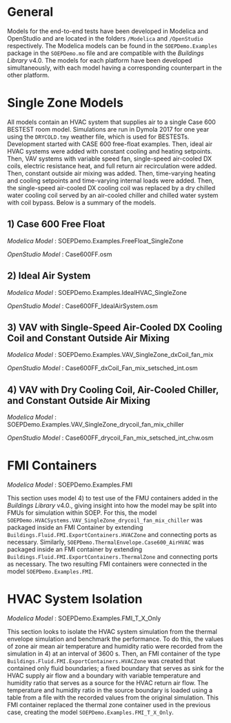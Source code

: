 # General

Models for the end-to-end tests have been developed in Modelica and OpenStudio and are located in the folders ``/Modelica`` and ``/OpenStudio`` respectively.  The Modelica models can be found in the ``SOEPDemo.Examples`` package in the ``SOEPDemo.mo`` file and are compatible with the *Buildings Library* v4.0.  The models for each platform have been developed simultaneously, with each model having a corresponding counterpart in the other platform.
<br>

# Single Zone Models

All models contain an HVAC system that supplies air to a single Case 600 BESTEST room model.  Simulations are run in Dymola 2017 for one year using the ``DRYCOLD.tmy`` weather file, which is used for BESTESTs.  Development started with CASE 600 free-float examples.  Then, ideal air HVAC systems were added with constant cooling and heating setpoints.  Then, VAV systems with variable speed fan, single-speed air-cooled DX coils, electric resistance heat, and full return air recirculation were added.  Then, constant outside air mixing was added.  Then, time-varying heating and cooling setpoints and time-varying internal loads were added.  Then, the single-speed air-cooled DX cooling coil was replaced by a dry chilled water cooling coil served by an air-cooled chiller and chilled water system with coil bypass.  Below is a summary of the models.

## 1) Case 600 Free Float

*Modelica Model* : SOEPDemo.Examples.FreeFloat_SingleZone

*OpenStudio Model* : Case600FF.osm

## 2) Ideal Air System

*Modelica Model* : SOEPDemo.Examples.IdealHVAC_SingleZone

*OpenStudio Model* : Case600FF_IdealAirSystem.osm

## 3) VAV with Single-Speed Air-Cooled DX Cooling Coil and Constant Outside Air Mixing

*Modelica Model* : SOEPDemo.Examples.VAV_SingleZone_dxCoil_fan_mix

*OpenStudio Model* : Case600FF_dxCoil_Fan_mix_setsched_int.osm

## 4) VAV with Dry Cooling Coil, Air-Cooled Chiller, and Constant Outside Air Mixing

*Modelica Model* : SOEPDemo.Examples.VAV_SingleZone_drycoil_fan_mix_chiller

*OpenStudio Model* : Case600FF_drycoil_Fan_mix_setsched_int_chw.osm
<br>

# FMI Containers

*Modelica Model* : SOEPDemo.Examples.FMI

This section uses model 4) to test use of the FMU containers added in the *Buildings Library* v4.0., giving insight into how the model may be split into FMUs for simulation within SOEP.  For this, the model ``SOEPDemo.HVACSystems.VAV_SingleZone_drycoil_fan_mix_chiller`` was packaged inside an FMI Container by extending ``Buildings.Fluid.FMI.ExportContainers.HVACZone`` and connecting ports as necessary.  Similarly, ``SOEPDemo.ThermalEnvelope.Case600_AirHVAC`` was packaged inside an FMI container by extending ``Buildings.Fluid.FMI.ExportContainers.ThermalZone`` and connecting ports as necessary.  The two resulting FMI containers were connected in the model ``SOEPDemo.Examples.FMI``.
<br>

# HVAC System Isolation

*Modelica Model* : SOEPDemo.Examples.FMI_T_X_Only

This section looks to isolate the HVAC system simulation from the thermal envelope simulation and benchmark the performance.  To do this, the values of zone air mean air temperature and humidity ratio were recorded from the simulation in 4) at an interval of 3600 s.  Then, an FMI container of the type ``Buildings.Fluid.FMI.ExportContainers.HVACZone`` was created that contained only fluid boundaries; a fixed boundary that serves as sink for the HVAC supply air flow and a boundary with variable temperature and humidity ratio that serves as a source for the HVAC return air flow.  The temperature and humidity ratio in the source boundary is loaded using a table from a file with the recorded values from the original simulation.  This FMI container replaced the thermal zone container used in the previous case, creating the model ``SOEPDemo.Examples.FMI_T_X_Only``.






